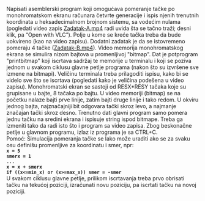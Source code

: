 Napisati asemblerski program koji omogućava pomeranje tačke po monohromatskom ekranu
računara četvrte generacije i ispis njenih trenutnih koordinata u heksadecimalnom brojnom sistemu,
sa vodećim nulama (pogledati video zapis [Zadatak-A.mp4](./Zadatak-A.mp4) radi uvida šta se tačno traži; desni
klik, pa “Open with VLC”). Polje u kome se kreće tačka treba da bude uokvireno (kao na video
zapisu). Dodatni zadatak je da se istovremeno pomeraju 4 tačke ([Zadatak-B.mp4](./Zadatak-B.mp4)).
Video memorija monohromatskog ekrana se simulira nizom bajtova u promenljivoj "bitmap". Dat je
potprogram "printbitmap" koji iscrtava sadržaj te memorije u terminalu i koji se poziva jednom u
svakom ciklusu glavne petlje programa (nakon što su izvršene sve izmene na bitmapi). Veličinu
terminala treba prilagoditi ispisu, kako bi se videlo sve što se iscrtava (pogledati kako je veličina
podešena u video zapisu).
Monohromatski ekran se sastoji od RESX*RESY tačaka koje su grupisane u bajte, 8 tačaka po
bajtu. U video memoriji (bitmap) se na početku nalaze bajti prve linije, zatim bajti druge linije i
tako redom. U okviru jednog bajta, najznačajniji bit odgovara tački skroz levo, a najmanje značajan
tački skroz desno.
Trenutno dati glavni program samo pomera jednu tačku na sredini ekrana i ispisuje string ispod
bitmape. Treba ga izmeniti tako da radi isto što i program sa video zapisa. Zbog beskonačne petlje u
glavnom programu, izlaz iz programa je sa CTRL+C.   
Pomoć:
Simulacija pomeranja tačke se lako može uraditi ako se za svaku osu definišu promenljive za
koordinatu i smer, npr:   
<b>`x = 5`   
`smerx = 1`   
`...`   
`x = x + smerx`   
`if ((x<=min_x) or (x>=max_x)) smer = -smer`</b>   
U svakom ciklusu glavne petlje, prilikom iscrtavanja treba prvo obrisati tačku na tekućoj poziciji,
izračunati novu poziciju, pa iscrtati tačku na novoj poziciji.